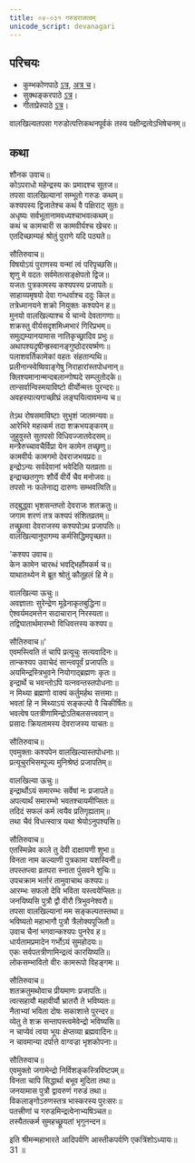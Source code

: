 ```yaml
---  
title: ०४-०३१ गरुडराजत्वम्
unicode_script: devanagari
---  
```


## परिचयः
- कुम्भकोणपाठे [ऽत्र](https://archive.org/details/mahAbhArata-kumbhakoNam/page/n369), [अत्र च](https://sanskritdocuments.org/mirrors/mahabharata/mbhK/mahabharata-k-01-sa.html)।
- सुक्थङ्करपाठे [ऽत्र](http://bombay.indology.info/mahabharata/text/UD/MBh01.txt)।
- गीताप्रेस्पाठे [ऽत्र](https://archive.org/stream/mahabharata01ramauoft#page/564/mode/2up)।

वालखिल्यतपसा गरुडोत्पत्तिकथनपूर्वकं तस्य पक्षीन्द्रत्वेऽभिषेचनम्॥  

## कथा


शौनक उवाच॥  
कोऽपराधो महेन्द्रस्य कः प्रमादश्च सूतज॥  
तपसा वालखिल्यानां सम्भूतो गरुडः कथम्॥  
कश्यपस्य द्विजातेश्च कथं वै पक्षिराट् सुतः॥  
अधृष्यः सर्वभूतानामवध्यश्चाभवत्कथम्॥  
कथं च कामचारी स कामवीर्यश्च खेचरः॥  
एतदिच्छाम्यहं श्रोतुं पुराणे यदि पठ्यते॥  

सौतिरुवाच॥  
विषयोऽयं पुराणस्य यन्मां त्वं परिपृच्छसि॥  
शृणु मे वदतः सर्वमेतत्सङ्क्षेपतो द्विज॥  
यजतः पुत्रकामस्य कश्यपस्य प्रजापतेः॥  
साहाय्यमृषयो देवा गन्धर्वाश्च ददुः किल॥  
तत्रेध्मानयने शक्रो नियुक्तः कश्यपेन ह॥  
मुनयो वालखिल्याश्च ये चान्ये देवतागणाः॥  
शक्रस्तु वीर्यसदृशमिध्मभारं गिरिप्रभम्॥  
समुद्यम्यानयामास नातिकृच्छ्रादिव प्रभुः॥  
अथापश्यदृषीन्ह्रस्वानङ्गुष्ठोदरवर्ष्मणः॥  
पलाशवर्तिकामेकां वहतः संहतान्पथि॥  
प्रलीनान्स्वेष्विवाङ्गेषु निराहारांस्तपोधनान्॥  
क्लिश्यमानान्मन्दबलान्गोष्पदे सम्प्लुतोदके॥  
तान्सर्वान्विस्मयाविष्टो वीर्योन्मत्तः पुरन्दरः॥  
अवहस्यात्यगाच्छीघ्रं लङ्घयित्वावमन्य च॥  

तेऽथ रोषसमाविष्टाः सुभृशं जातमन्यवः॥  
आरेभिरे महत्कर्म तदा शक्रभयङ्करम्॥  
जुहुवुस्ते सुतपसो विधिवज्जातवेदसम्॥  
मन्त्रैरुच्चावचैर्विप्रा येन कामेन तच्छृणु॥  
कामवीर्यः कामगमो देवराजभयप्रदः॥  
इन्द्रोऽन्यः सर्वदेवानां भवेदिति यतव्रताः॥  
इन्द्राच्छतगुणः शौर्ये वीर्ये चैव मनोजवः॥  
तपसो नः फलेनाद्य दारुणः सम्भवत्विति॥  

तद्बुद्ध्वा भृशसन्तप्तो देवराजः शतक्रतुः॥  
जगाम शरणं तत्र कश्यपं संशितव्रतम्॥  
तच्छ्रुत्वा देवराजस्य कश्यपोऽथ प्रजापतिः॥  
वालखिल्यानुपागम्य कर्मसिद्धिमपृच्छत॥  

'कश्यप उवाच॥  
केन कामेन चारब्धं भवद्भिर्होमकर्म च॥  
याथातथ्येन मे ब्रूत श्रोतुं कौतूहलं हि मे॥  

वालखिल्या ऊचुः॥  
अवज्ञाताः सुरेन्द्रेण मूढेनाकृतबुद्धिना॥  
ऐश्वर्यमदमत्तेन सदाचारान् निरस्यता॥  
तद्विघातार्थमारम्भो विधिवत्तस्य कश्यप॥  

सौतिरुवाच॥'  
एवमस्त्विति तं चापि प्रत्यूचुः सत्यवादिनः॥  
तान्कश्यप उवाचेदं सान्त्वपूर्वं प्रजापतिः॥  
अयमिन्द्रस्त्रिभुवने नियोगाद्ब्रह्मणः कृतः॥  
इन्द्रार्थे च भवन्तोऽपि यत्नवन्तस्तपोधनाः॥  
न मिथ्या ब्रह्मणो वाक्यं कर्तुमर्हथ सत्तमाः॥  
भवतां हि न मिथ्याऽयं सङ्कल्पो वै चिकीर्षितः॥  
भवत्वेष पतत्रीणामिन्द्रोऽतिबलसत्त्ववान्॥  
प्रसादः क्रियतामस्य देवराजस्य याचतः॥  

सौतिरुवाच॥  
एवमुक्ताः कश्यपेन वालखिल्यास्तपोधनाः॥  
प्रत्यूचुरभिसम्पूज्य मुनिश्रेष्ठं प्रजापतिम्॥  

वालखिल्या ऊचुः॥  
इन्द्रार्थोऽयं समारम्भः सर्वेषां नः प्रजापते॥  
अपत्यार्थं समारम्भो भवतश्चायमीप्सितः॥  
तदिदं सफलं कर्म त्वयैव प्रतिगृह्यताम्॥  
तथा चैवं विधत्स्वात्र यथा श्रेयोऽनुपश्यसि॥  

सौतिरुवाच॥  
एतस्मिन्नेव काले तु देवी दाक्षायणी शुभा॥  
विनता नाम कल्याणी पुत्रकामा यशस्विनी॥  
तपस्तप्त्वा व्रतपरा स्नाता पुंसवने शुचिः॥  
उपचक्राम भर्तारं तामुवाचाथ कश्यपः॥  
आरम्भः सफलो देवि भविता यस्त्वयेप्सितः॥  
जनयिष्यसि पुत्रौ द्वौ वीरौ त्रिभुवनेश्वरौ॥  
तपसा वालखिल्यानां मम सङ्कल्पतस्तथा॥  
भविष्यतो महाभागौ पुत्रौ त्रैलोक्यपूजितौ॥  
उवाच चैनां भगवान्कश्यपः पुनरेव ह॥  
धार्यतामप्रमादेन गर्भोऽयं सुमहोदयः॥  
एकः सर्वपतत्रीणामिन्द्रत्वं कारयिष्यति॥  
लोकसम्भावितो वीरः कामरूपो विहङ्गमः॥  

सौतिरुवाच॥  
शतक्रतुमथोवाच प्रीयमाणः प्रजापतिः॥  
त्वत्सहायौ महावीर्यौ भ्रातरौ ते भविष्यतः॥  
नैताभ्यां भविता दोषः सकाशात्ते पुरन्दर॥  
व्येतु ते शक्र सन्तापस्त्वमेवेन्द्रो भविष्यसि॥  
न चाप्येवं त्वया भूयः क्षेप्तव्या ब्रह्मवादिनः॥  
न चावमान्या दर्पात्ते वाग्वज्रा भृशकोपनाः॥  

सौतिरुवाच॥  
एवमुक्तो जगामेन्द्रो निर्विशङ्कस्त्रिविष्टपम्॥  
विनता चापि सिद्धार्था बभूव मुदिता तथा॥  
जनयामास पुत्रौ द्वावरुणं गरुडं तथा॥  
विकलाङ्गोऽरुणस्तत्र भास्करस्य पुरःसरः॥  
पतत्त्रीणां च गरुडमिन्द्रत्वेनाभ्यषिञ्चत॥  
तस्यैतत्कर्म सुमहच्छ्रूयतां भृगुनन्दन॥  

इति श्रीमन्महाभारते आदिपर्वणि आस्तीकपर्वणि एकत्रिंशोऽध्यायः॥  
31 ॥  

